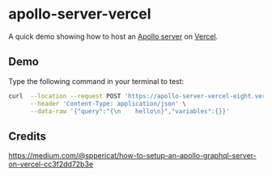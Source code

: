 # apollo-server-vercel

A quick demo showing how to host an [Apollo server](https://www.apollographql.com/docs/apollo-server/) on [Vercel](https://vercel.com/).

## Demo

Type the following command in your terminal to test:

```bash
curl  --location --request POST 'https://apollo-server-vercel-eight.vercel.app/graphql' \
      --header 'Content-Type: application/json' \
      --data-raw '{"query":"{\n    hello\n}","variables":{}}'
```

## Credits

https://medium.com/@sppericat/how-to-setup-an-apollo-graphql-server-on-vercel-cc3f2dd72b3e
